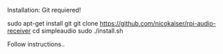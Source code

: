 Installation:
Git requiered! 

sudo apt-get install git
git clone https://github.com/nicokaiser/rpi-audio-receiver
cd simpleaudio
sudo ./install.sh

Follow instructions..
